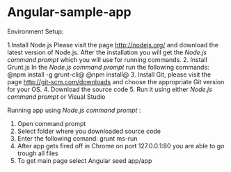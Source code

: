# Angular-sample-app

Environment Setup:

1.Install Node.js Please visit the page http://nodejs.org/ and download the latest version of Node.js.
After the installation you will get the _Node.js command prompt_ which you will use for running commands. 
2. Install Grunt.js In the _Node.js command prompt_ run the following commands: @npm install -g grunt-cli@ @npm install@ 
3. Install Git, please visit the page http://git-scm.com/downloads and choose the appropriate Git version for your OS. 
4. Download the source code
5. Run it using either _Node.js command prompt_ or Visual Studio

Running app using _Node.js command prompt_ :

1. Open command prompt
2. Select folder where you downloaded source code
3. Enter the following comand: grunt ms-run
4. After app gets fired off in Chrome on port 127.0.0.1:80 you are able to go trough all files
5. To get main page select Angular seed app/app
